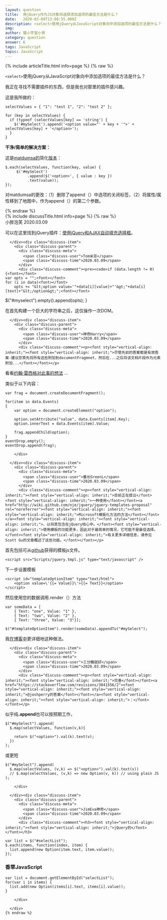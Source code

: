 ```yaml
---
layout: question
title:  用jQuery作为JS对象将选择添加选项的最佳方法是什么？
date:   2020-03-09T13:08:55.000Z
description: <select>使用jQuery从JavaScript对象向中添加选项的最佳方法是什么？我正在寻找不需要插件的东西，但是我也对那里的插件感兴趣。这...
img: 
author: 猿小宇宙小哥
category: question
answer: 6
tags: JavaScript
topic: JavaScript
---
```

<div class="article-root">
  <div class="article">
    {% include articleTitle.html info=page %}
    {% raw %}
    <div class="article-content"><p><font style="vertical-align: inherit;"></font><code>&lt;select&gt;</code><font style="vertical-align: inherit;"><font style="vertical-align: inherit;">使用jQuery从JavaScript对象</font><font style="vertical-align: inherit;">向中添加选项的最佳方法是什么</font><font style="vertical-align: inherit;">？</font></font></p>

<p><font style="vertical-align: inherit;"><font style="vertical-align: inherit;">我正在寻找不需要插件的东西，但是我也对那里的插件感兴趣。</font></font></p>

<p><font style="vertical-align: inherit;"><font style="vertical-align: inherit;">这是我所做的：</font></font></p>

<pre><code>selectValues = { "1": "test 1", "2": "test 2" };<font></font>
<font></font>
for (key in selectValues) {<font></font>
  if (typeof (selectValues[key] == 'string') {<font></font>
    $('#mySelect').append('&lt;option value="' + key + '"&gt;' + selectValues[key] + '&lt;/option&gt;');<font></font>
  }<font></font>
}<font></font>
</code></pre>

<p><strong><font style="vertical-align: inherit;"><font style="vertical-align: inherit;">干净/简单的解决方案：</font></font></strong></p>

<p><font style="vertical-align: inherit;"><font style="vertical-align: inherit;">这是</font></font><a href="https://stackoverflow.com/questions/170986/what-is-the-best-way-to-add-options-to-a-select-from-an-array-with-jquery/171007#171007"><font style="vertical-align: inherit;"><font style="vertical-align: inherit;">matdumsa的</font></font></a><font style="vertical-align: inherit;"><font style="vertical-align: inherit;">简化</font><a href="https://stackoverflow.com/questions/170986/what-is-the-best-way-to-add-options-to-a-select-from-an-array-with-jquery/171007#171007"><font style="vertical-align: inherit;">版本</font></a><font style="vertical-align: inherit;">：</font></font></p>

<pre><code>$.each(selectValues, function(key, value) {<font></font>
     $('#mySelect')<font></font>
          .append($('&lt;option&gt;', { value : key })<font></font>
          .text(value));<font></font>
});<font></font>
</code></pre>

<p><font style="vertical-align: inherit;"><font style="vertical-align: inherit;">对matdumsa的更改：（1）删除了append（）中选项的关闭标签，（2）将属性/属性移到了地图中，作为append（）的第二个参数。</font></font></p></div>
    {% endraw %}
  </div>

  <div class="discuss-wrapper">
    {% include discussTitle.html info=page %}
    {% raw %}
    <div class="discuss-item">
        <div class="discuss-parent">
          <div class="discuss-meta">
            <span class="discuss-user">小胖泡芙</span>
            <span class="discuss-time">2020.03.09</span>
          </div>
          <div class="discuss-comment"><p><font style="vertical-align: inherit;"><font style="vertical-align: inherit;">可以在这里找到jQuery插件：</font></font><a href="http://remysharp.com/2007/01/20/auto-populating-select-boxes-using-jquery-ajax/" rel="nofollow noreferrer"><font style="vertical-align: inherit;"><font style="vertical-align: inherit;">使用jQuery和AJAX自动填充选择框</font></font></a><font style="vertical-align: inherit;"><font style="vertical-align: inherit;">。</font></font></p></div>
        </div>
        
      </div><div class="discuss-item">
        <div class="discuss-parent">
          <div class="discuss-meta">
            <span class="discuss-user">Tom米亚</span>
            <span class="discuss-time">2020.03.09</span>
          </div>
          <div class="discuss-comment"><pre><code>if (data.length != 0) {<font></font>
    var opts = "";<font></font>
    for (i in data)<font></font>
        opts += "&lt;option value='"+data[i][value]+"'&gt;"+data[i][text]+"&lt;/option&gt;";<font></font>
<font></font>
    $("#myselect").empty().append(opts);<font></font>
}<font></font>
</code></pre>

<p><font style="vertical-align: inherit;"><font style="vertical-align: inherit;">在首先构建一个巨大的字符串之后，这仅操作一次DOM。</font></font></p></div>
        </div>
        
      </div><div class="discuss-item">
        <div class="discuss-parent">
          <div class="discuss-meta">
            <span class="discuss-user">神奇Harry</span>
            <span class="discuss-time">2020.03.09</span>
          </div>
          <div class="discuss-comment"><p><font style="vertical-align: inherit;"><font style="vertical-align: inherit;">尽管先前的答案都是有效答案-建议您首先将所有这些附加到documentFragmnet，然后在...之后将该文档片段作为元素附加...</font></font></p>

<p><font style="vertical-align: inherit;"><font style="vertical-align: inherit;">看看</font></font><a href="http://ejohn.org/blog/dom-documentfragments/" rel="nofollow noreferrer"><font style="vertical-align: inherit;"><font style="vertical-align: inherit;">约翰·雷西格对此事的想法</font></font></a><font style="vertical-align: inherit;"><font style="vertical-align: inherit;"> ...</font></font></p>

<p><font style="vertical-align: inherit;"><font style="vertical-align: inherit;">类似于以下内容：</font></font></p>

<pre><code>var frag = document.createDocumentFragment();<font></font>
<font></font>
for(item in data.Events)<font></font>
{<font></font>
    var option = document.createElement("option");<font></font>
<font></font>
    option.setAttribute("value", data.Events[item].Key);<font></font>
    option.innerText = data.Events[item].Value;<font></font>
<font></font>
    frag.appendChild(option);<font></font>
}<font></font>
eventDrop.empty();<font></font>
eventDrop.append(frag);<font></font>
</code></pre></div>
        </div>
        
      </div><div class="discuss-item">
        <div class="discuss-parent">
          <div class="discuss-meta">
            <span class="discuss-user">番长GreenL</span>
            <span class="discuss-time">2020.03.09</span>
          </div>
          <div class="discuss-comment"><p><font style="vertical-align: inherit;"><font style="vertical-align: inherit;">目前正在提议</font><font style="vertical-align: inherit;">一种使用</font></font><a href="http://wiki.github.com/nje/jquery/jquery-templates-proposal" rel="noreferrer"><font style="vertical-align: inherit;"><font style="vertical-align: inherit;">Microsoft模板化方法的方法</font></font></a><font style="vertical-align: inherit;"><font style="vertical-align: inherit;">，以将其包含在jQuery核心中。</font><font style="vertical-align: inherit;">使用模板的功能更多，因此对于最简单的情况，它可能不是最佳选择。</font><font style="vertical-align: inherit;">有关更多详细信息，请参见Scott Gu的文章概述了这些功能。</font></font></p>

<p><font style="vertical-align: inherit;"><font style="vertical-align: inherit;">首先包括可从</font></font><a href="http://github.com/jquery/jquery-tmpl" rel="noreferrer"><font style="vertical-align: inherit;"><font style="vertical-align: inherit;">github</font></font></a><font style="vertical-align: inherit;"><font style="vertical-align: inherit;">获得的模板js文件</font><font style="vertical-align: inherit;">。</font></font></p>

<pre><code>&lt;script src="Scripts/jquery.tmpl.js" type="text/javascript" /&gt;
</code></pre>

<p><font style="vertical-align: inherit;"><font style="vertical-align: inherit;">下一步设置模板</font></font></p>

<pre><code>&lt;script id="templateOptionItem" type="text/html"&gt;<font></font>
    &lt;option value=\'{{= Value}}\'&gt;{{= Text}}&lt;/option&gt;<font></font>
&lt;/script&gt;<font></font>
</code></pre>

<p><font style="vertical-align: inherit;"><font style="vertical-align: inherit;">然后使用您的数据调用.render（）方法</font></font></p>

<pre><code>var someData = [<font></font>
    { Text: "one", Value: "1" },<font></font>
    { Text: "two", Value: "2" },<font></font>
    { Text: "three", Value: "3"}];<font></font>
<font></font>
$("#templateOptionItem").render(someData).appendTo("#mySelect");<font></font>
</code></pre>

<p><font style="vertical-align: inherit;"><font style="vertical-align: inherit;">我</font></font><a href="http://blog.nick.josevski.com/2010/07/08/using-jquery-templates-to-appendto-an-option-on-a-select-list-via-render/" rel="noreferrer"><font style="vertical-align: inherit;"><font style="vertical-align: inherit;">在博客中</font></font></a><font style="vertical-align: inherit;"><font style="vertical-align: inherit;">更详细地这种做法。</font></font></p></div>
        </div>
        
      </div><div class="discuss-item">
        <div class="discuss-parent">
          <div class="discuss-meta">
            <span class="discuss-user">三分糖就好</span>
            <span class="discuss-time">2020.03.09</span>
          </div>
          <div class="discuss-comment"><p><font style="vertical-align: inherit;"><font style="vertical-align: inherit;">完善</font></font><a href="https://stackoverflow.com/revisions/3841556/2"><font style="vertical-align: inherit;"><font style="vertical-align: inherit;">@joshperry的答案</font></font></a><font style="vertical-align: inherit;"><font style="vertical-align: inherit;">：</font></font></p>

<p><font style="vertical-align: inherit;"><font style="vertical-align: inherit;">似乎纯</font></font><strong><font style="vertical-align: inherit;"><font style="vertical-align: inherit;">.append</font></font></strong><font style="vertical-align: inherit;"><font style="vertical-align: inherit;">也可以按预期工作，</font></font></p>

<pre><code>$("#mySelect").append(<font></font>
  $.map(selectValues, function(v,k){<font></font>
<font></font>
    return $("&lt;option&gt;").val(k).text(v);<font></font>
  })<font></font>
);<font></font>
</code></pre>

<p><font style="vertical-align: inherit;"><font style="vertical-align: inherit;">或更短</font></font></p>

<pre><code>$("#mySelect").append(<font></font>
  $.map(selectValues, (v,k) =&gt; $("&lt;option&gt;").val(k).text(v))<font></font>
  // $.map(selectValues, (v,k) =&gt; new Option(v, k)) // using plain JS<font></font>
);<font></font>
</code></pre></div>
        </div>
        
      </div><div class="discuss-item">
        <div class="discuss-parent">
          <div class="discuss-meta">
            <span class="discuss-user">JimEva神奇</span>
            <span class="discuss-time">2020.03.09</span>
          </div>
          <div class="discuss-comment"><h3><font style="vertical-align: inherit;"><font style="vertical-align: inherit;">jQuery的</font></font></h3>

<pre><code>var list = $("#selectList");<font></font>
$.each(items, function(index, item) {<font></font>
  list.append(new Option(item.text, item.value));<font></font>
});<font></font>
</code></pre>

<h3><font style="vertical-align: inherit;"><font style="vertical-align: inherit;">香草JavaScript</font></font></h3>

<pre><code>var list = document.getElementById("selectList");<font></font>
for(var i in items) {<font></font>
  list.add(new Option(items[i].text, items[i].value));<font></font>
}<font></font>
</code></pre></div>
        </div>
        
      </div>
    {% endraw %}
  </div>
<div>
